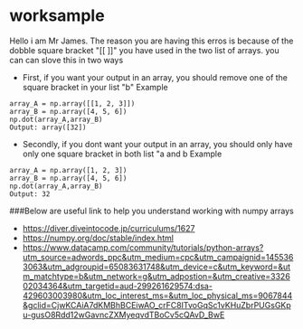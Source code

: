 # worksample
Hello i am Mr James.
The reason you are having this erros is because of the dobble square bracket "[[ ]]" you have used in the two list of arrays. you can can slove this in two ways
- First, if you want your output in an array, you should remove one of the square bracket in your list "b"
Example
```
array_A = np.array([[1, 2, 3]])
array_B = np.array([4, 5, 6])
np.dot(array_A,array_B)
Output: array([32])
```

- Secondly, if you dont want your output in an array, you should only have only one square bracket in both list "a and b
Example
```
array_A = np.array([1, 2, 3])
array_B = np.array([4, 5, 6])
np.dot(array_A,array_B)
Output: 32
```

###Below are useful link to help you understand working with numpy arrays
- https://diver.diveintocode.jp/curriculums/1627
- https://numpy.org/doc/stable/index.html
- https://www.datacamp.com/community/tutorials/python-arrays?utm_source=adwords_ppc&utm_medium=cpc&utm_campaignid=1455363063&utm_adgroupid=65083631748&utm_device=c&utm_keyword=&utm_matchtype=b&utm_network=g&utm_adpostion=&utm_creative=332602034364&utm_targetid=aud-299261629574:dsa-429603003980&utm_loc_interest_ms=&utm_loc_physical_ms=9067844&gclid=CjwKCAiA7dKMBhBCEiwAO_crFC8ITvoGqSc1vKHuZbrPUGsGKpu-gusO8Rdd12wGavncZXMyeqvdTBoCv5cQAvD_BwE
